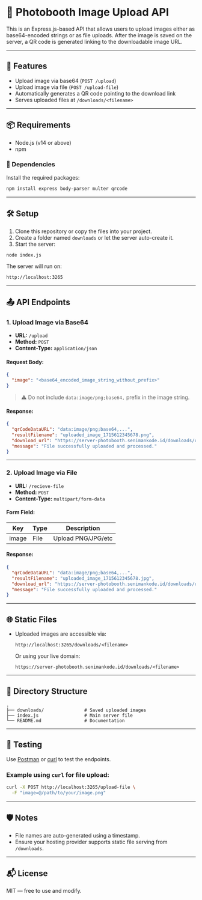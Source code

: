 
# 📸 Photobooth Image Upload API

This is an Express.js-based API that allows users to upload images either as base64-encoded strings or as file uploads. After the image is saved on the server, a QR code is generated linking to the downloadable image URL.

---

## 🚀 Features

- Upload image via base64 (`POST /upload`)
- Upload image via file (`POST /upload-file`)
- Automatically generates a QR code pointing to the download link
- Serves uploaded files at `/downloads/<filename>`

---

## 📦 Requirements

- Node.js (v14 or above)
- npm

### 📁 Dependencies

Install the required packages:

```bash
npm install express body-parser multer qrcode
```

---

## 🛠️ Setup

1. Clone this repository or copy the files into your project.
2. Create a folder named `downloads` or let the server auto-create it.
3. Start the server:

```bash
node index.js
```

The server will run on:

```
http://localhost:3265
```

---

## 📤 API Endpoints

### 1. **Upload Image via Base64**

- **URL:** `/upload`
- **Method:** `POST`
- **Content-Type:** `application/json`

#### Request Body:

```json
{
  "image": "<base64_encoded_image_string_without_prefix>"
}
```

> ⚠️ Do not include `data:image/png;base64,` prefix in the image string.

#### Response:

```json
{
  "qrCodeDataURL": "data:image/png;base64,...",
  "resultFilename": "uploaded_image_1715612345678.png",
  "download_url": "https://server-photobooth.senimankode.id/downloads/uploaded_image_1715612345678.png",
  "message": "File successfully uploaded and processed."
}
```

---

### 2. **Upload Image via File**

- **URL:** `/recieve-file`
- **Method:** `POST`
- **Content-Type:** `multipart/form-data`

#### Form Field:

| Key   | Type | Description        |
|-------|------|--------------------|
| image | File | Upload PNG/JPG/etc |

#### Response:

```json
{
  "qrCodeDataURL": "data:image/png;base64,...",
  "resultFilename": "uploaded_image_1715612345678.jpg",
  "download_url": "https://server-photobooth.senimankode.id/downloads/uploaded_image_1715612345678.jpg",
  "message": "File successfully uploaded and processed."
}
```

---

## 🌐 Static Files

- Uploaded images are accessible via:
  ```
  http://localhost:3265/downloads/<filename>
  ```
  Or using your live domain:
  ```
  https://server-photobooth.senimankode.id/downloads/<filename>
  ```

---

## 📁 Directory Structure

```
.
├── downloads/               # Saved uploaded images
├── index.js                 # Main server file
└── README.md                # Documentation
```

---

## 🧪 Testing

Use [Postman](https://www.postman.com/) or [curl](https://curl.se/) to test the endpoints.

### Example using `curl` for file upload:

```bash
curl -X POST http://localhost:3265/upload-file \
  -F "image=@/path/to/your/image.png"
```

---

## 🛡️ Notes

- File names are auto-generated using a timestamp.
- Ensure your hosting provider supports static file serving from `/downloads`.

---

## 📬 License

MIT — free to use and modify.
